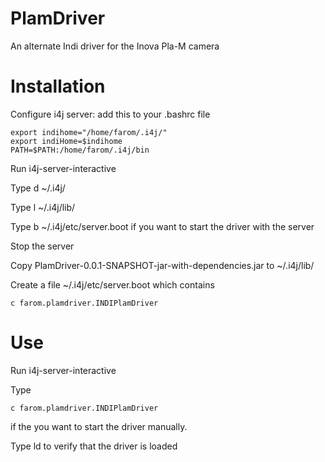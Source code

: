 # PlamDriver
An alternate Indi driver for the Inova Pla-M camera

# Installation

Configure i4j server: add this to your .bashrc file
```
export indihome="/home/farom/.i4j/"
export indiHome=$indihome
PATH=$PATH:/home/farom/.i4j/bin
```
Run i4j-server-interactive

Type d ~/.i4j/

Type l ~/.i4j/lib/

Type b ~/.i4j/etc/server.boot if you want to start the driver with the server

Stop the server

Copy PlamDriver-0.0.1-SNAPSHOT-jar-with-dependencies.jar to ~/.i4j/lib/

Create a file ~/.i4j/etc/server.boot which contains 
```
c farom.plamdriver.INDIPlamDriver
```

# Use
Run i4j-server-interactive

Type
```
c farom.plamdriver.INDIPlamDriver
```
if the you want to start the driver manually. 

Type ld to verify that the driver is loaded
